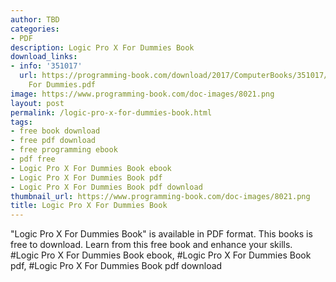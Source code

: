 ```yaml
---
author: TBD
categories:
- PDF
description: Logic Pro X For Dummies Book
download_links:
- info: '351017'
  url: https://programming-book.com/download/2017/ComputerBooks/351017/Logic Pro X
    For Dummies.pdf
image: https://www.programming-book.com/doc-images/8021.png
layout: post
permalink: /logic-pro-x-for-dummies-book.html
tags:
- free book download
- free pdf download
- free programming ebook
- pdf free
- Logic Pro X For Dummies Book ebook
- Logic Pro X For Dummies Book pdf
- Logic Pro X For Dummies Book pdf download
thumbnail_url: https://www.programming-book.com/doc-images/8021.png
title: Logic Pro X For Dummies Book
---
```


 
<div class="item-desc text-justify">
  "Logic Pro X For Dummies Book" is available in PDF format. This books is free to download. Learn from this free book and enhance your skills.
  <br>
  #Logic Pro X For Dummies Book ebook, #Logic Pro X For Dummies Book pdf, #Logic Pro X For Dummies Book pdf download
</div>
